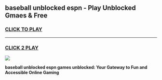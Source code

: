 
## baseball unblocked espn - Play Unblocked Gmaes & Free
<h3>
<a href="https://news.freeplayer.one?title=baseball_unblocked_espn&ref=16F">CLICK TO PLAY</a></h3>
<hr>

<h3>
<a href="https://news.freeplayer.one?title=baseball_unblocked_espn&ref=16F">CLICK 2 PLAY</a>
  
</h3>

<a href="https://news.freeplayer.one?title=baseball_unblocked_espn&ref=16F/"><img src="https://clearcache.store/games.png"></a>


**baseball unblocked espn games unblocked: Your Gateway to Fun and Accessible Online Gaming**
